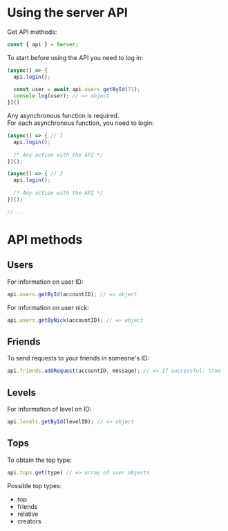 # Using the server API
Get API methods:
```js
const { api } = Server;
```
To start before using the API you need to log in:
```js
(async() => {
  api.login();
  
  const user = await api.users.getById(71);
  console.log(user); // => object
})()
```
Any asynchronous function is required.</br>
For each asynchronous function, you need to login:
```js
(async() => { // 1
  api.login();
  
  /* Any action with the API */
})();

(async() => { // 2
  api.login();
  
  /* Any action with the API */
})();

// ...
```
# API methods
## Users
For information on user ID:
```js
api.users.getById(accountID); // => object
```

For information on user nick:
```js
api.users.getByNick(accountID); // => object
```
## Friends
To send requests to your friends in someone's ID:
```js
api.friends.addRequest(accountID, message); // => If successful: true
```
## Levels
For information of level on ID:
```js
api.levels.getById(levelID); // => object
```
## Tops
To obtain the top type:
```js
api.tops.get(type) // => array of user objects
```
Possible top types:
* top
* friends
* relative
* creators
